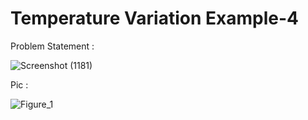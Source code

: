 # Temperature Variation Example-4

Problem Statement :

![Screenshot (1181)](https://user-images.githubusercontent.com/68963724/120073427-df209480-c0b5-11eb-8607-0187552c1362.png)


Pic :

![Figure_1](https://user-images.githubusercontent.com/68963724/120073175-e5624100-c0b4-11eb-882b-1edd9e876e61.png)
